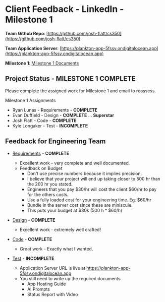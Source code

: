 # Client Feedback - LinkedIn - Milestone 1

**Team Github Repo**:  [https://github.com/josh-flatt/cs350](https://github.com/josh-flatt/cs350)

**Team Application Server**:  [https://plankton-app-5fssv.ondigitalocean.app](https://plankton-app-5fssv.ondigitalocean.app)

**Milestone 1**: [Milestone 1 Documents](https://github.com/josh-flatt/cs350/tree/main/Documents/Milestone-1)


## Project Status - <b class="green p-2">MILESTONE 1 COMPLETE</b>

Please complete the assigned work for Milestone 1 and email to reassess.

Milestone 1 Assignments

- Ryan Lunas    - Requirements  - **COMPLETE**
- Evan Duffield - Design        - **COMPLETE**  ...  <b class="green p-2">Superstar</b>
- Josh Flatt    - Code          - **COMPLETE**
- Kyle Longaker - Test          - **INCOMPLETE**

## Feedback for Engineering Team

* [Requirements](https://github.com/josh-flatt/cs350/tree/main/Documents/Milestone-1/Requirements) - **COMPLETE**
    * Excellent work - very complete and well documented.
    * Feedback on Budget
        * Don't use precise numbers because it implies precision.
        * I believe that your project will end up taking closer to 500 hr than the 200 hr you stated.
        * Engineers that you pay $30/hr will cost the client $60/hr to pay for the others costs.
        * Use a fully loaded cost for your engineering time. Eg. $60/hr
        * Bundle in the server cost since these are miniscule.
        * This puts your budget at $30k (500 h * $60/h)

* [Design](https://github.com/josh-flatt/cs350/tree/main/Documents/Milestone-1/Design) - **COMPLETE**
    * Excellent work - extremely well crafted!

* [Code](https://github.com/josh-flatt/cs350/tree/main/Documents/Milestone-1/Code) - **COMPLETE**
    * Great work - Exactly what I wanted.

* [Test](https://github.com/josh-flatt/cs350/tree/main/Documents/Milestone-1/Test) - **INCOMPLETE**
    * Application Server URL is live at https://plankton-app-5fssv.ondigitalocean.app
    * You still need to write up the required documents
        * App Hosting Guide
        * AI Prompts
        * Status Report with Video


